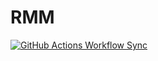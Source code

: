 # RMM

[![GitHub Actions Workflow Sync](https://img.shields.io/github/actions/workflow/status/mementomoryn/rmm/sync.yml?branch=main&style=for-the-badge&logo=github%20actions&logoColor=%23FFFFFF&label=Upstream&labelColor=%23444444&color=%23E57373)
](../../actions/workflows/sync.yml)
